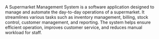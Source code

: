 A Supermarket Management System is a software application designed to manage and automate the day-to-day operations of a supermarket. It streamlines various tasks such as inventory management, billing, stock control, customer management, and reporting. The system helps ensure efficient operation, improves customer service, and reduces manual workload for staff.
